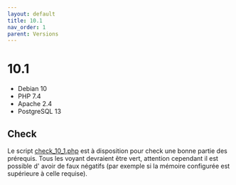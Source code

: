 ```yaml
---
layout: default
title: 10.1
nav_order: 1
parent: Versions
---
```


# 10.1 

 * Debian 10
 * PHP 7.4
 * Apache 2.4
 * PostgreSQL 13

## Check

Le script [check_10_1.php](https://faros.lephare.com/check_faros_version/check_10_1.php) est à disposition pour check une bonne partie des prérequis. 
Tous les voyant devraient être vert, attention cependant il est possible d' avoir de faux négatifs (par exemple si la mémoire configurée est supérieure à celle requise).
